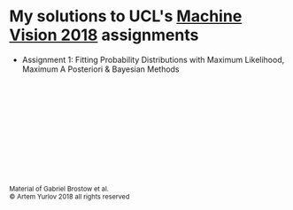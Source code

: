 # My solutions to UCL's [Machine Vision 2018](http://www.cs.ucl.ac.uk/1819/a7p/t1/comp0137_machine_vision/) assignments
- Assignment 1: Fitting Probability Distributions with Maximum Likelihood, Maximum A Posteriori & Bayesian Methods

<br/><br/><br/><br/><br/><br/><br/><br/><br/><br/><br/>
<sub>Material of Gabriel Brostow et al.<br/>
© Artem Yurlov 2018 all rights reserved </sub>
